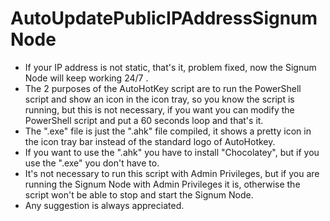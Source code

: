# AutoUpdatePublicIPAddressSignumNode
- If your IP address is not static, that's it, problem fixed, now the Signum Node will keep working 24/7 .
- The 2 purposes of the AutoHotKey script are to run the PowerShell script and show an icon in the icon tray, so you know the script is running, but this is not necessary, if you want you can modify the PowerShell script and put a 60 seconds loop and that's it.
- The ".exe" file is just the ".ahk" file compiled, it shows a pretty icon in the icon tray bar instead of the standard logo of AutoHotkey.
- If you want to use the ".ahk" you have to install "Chocolatey", but if you use the ".exe" you don't have to.
- It's not necessary to run this script with Admin Privileges, but if you are running the Signum Node with Admin Privileges it is, otherwise the script won't be able to stop and start the Signum Node.
- Any suggestion is always appreciated.
